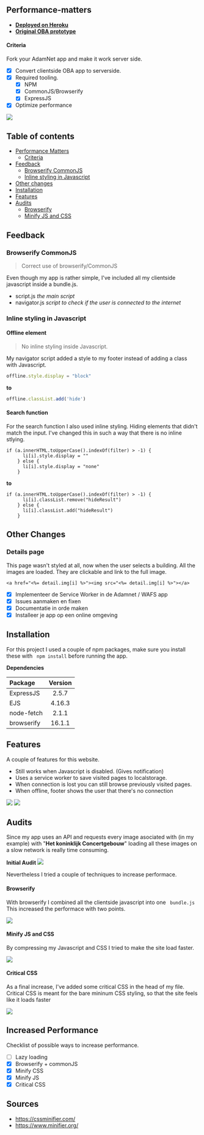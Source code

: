 ## Performance-matters
-  **[Deployed on Heroku](https://amsterdam-buildings.herokuapp.com/)**
-  **[Original OBA prototype](https://oege.ie.hva.nl/~jansenj031/src/)**

#### Criteria
Fork your AdamNet app and make it work server side.

- [x] Convert clientside OBA app to serverside.
- [x] Required tooling.
	- [x] NPM
	- [x] CommonJS/Browserify
	- [x] ExpressJS
- [x] Optimize performance

![](https://github.com/jajan20/performance-matters-server-side/blob/master/assets/a-buildings-preview.png?raw=true)

## Table of contents
- [Performance Matters](#performance-matters)
	- [Criteria](#criteria) 
- [Feedback](#feedback)
	- [Browserify CommonJS](#browserify-commonjs) 
	- [Inline styling in Javascript](#inline-styling-in-javascript)
- [Other changes](#other-changes)
- [Installation](#installation)
- [Features](#features)
- [Audits](#audits)
	- [Browserify](#browserify)
	- [Minify JS and CSS](#minify-js-and-css)

## Feedback
### Browserify CommonJS
> Correct use of browserify/CommonJS

Even though my app is rather simple, I've included all my clientside javascript inside a bundle.js.

- script.js *the main script*
- navigator.js *script to check if the user is connected to the internet*

### Inline styling in Javascript
#### Offline element
> No inline styling inside Javascript.

My navigator script added a style to my footer instead of adding a class with Javascript.

``` js
offline.style.display = "block"
```
**to**

``` js
offline.classList.add('hide')
```

#### Search function
For the search function I also used inline styling. Hiding elements that didn't match the input. I've changed this in such a way that there is no inline stlying.

```
if (a.innerHTML.toUpperCase().indexOf(filter) > -1) {
      li[i].style.display = ""
    } else {
      li[i].style.display = "none"
    }
```

**to**

```
if (a.innerHTML.toUpperCase().indexOf(filter) > -1) {
      li[i].classList.remove("hideResult")
    } else {
      li[i].classList.add("hideResult")
    }
```

## Other Changes
### Details page
This page wasn't styled at all, now when the user selects a building. All the images are loaded. They are clickable and link to the full image.

```
<a href="<%= detail.img[i] %>"><img src="<%= detail.img[i] %>"></a>
```



- [x] Implementeer de Service Worker in de Adamnet / WAFS app
- [x] Issues aanmaken en fixen
- [x] Documentatie in orde maken
- [x] Installeer je app op een online omgeving

## Installation
For this project I used a couple of npm packages, make sure you install these with ``` npm install``` before running the app.

**Dependencies**

| Package          | Version  |
|:-------------| :-----:|
| ExpressJS | 2.5.7 |
| EJS      |   4.16.3 |
| node-fetch      |    2.1.1 |
| browserify      |    16.1.1 |

## Features
A couple of features for this website.

- Still works when Javascript is disabled. (Gives notification)
- Uses a service worker to save visited pages to localstorage.
- When connection is lost you can still browse previously visited pages.
- When offline, footer shows the user that there's no connection

![](https://github.com/jajan20/performance-matters-server-side/blob/master/assets/no-js.png?raw=true)
![](https://github.com/jajan20/performance-matters-server-side/blob/master/assets/no-internet.png?raw=true)


## Audits
Since my app uses an API and requests every image asociated with (in my example) with "**Het koninklijk Concertgebouw**" loading all these images on a slow network is really time consuming. 

**Initial Audit**
![](https://github.com/jajan20/performance-matters-server-side/blob/master/assets/audit_01.png?raw=true)

Nevertheless I tried a couple of techniques to increase performace.

#### Browserify
With browserify I combined all the clientside javascript into one ``` bundle.js``` This increased the performace with two points.

![](https://github.com/jajan20/performance-matters-server-side/blob/master/assets/audit_02.png?raw=true)

#### Minify JS and CSS
By compressing my Javascript and CSS I tried to make the site load faster.

![](https://github.com/jajan20/performance-matters-server-side/blob/master/assets/audit_03.png?raw=true)

#### Critical CSS
As a final increase, I've added some critical CSS in the head of my file. 
Critical CSS is meant for the bare mininum CSS styling, so that the site feels like it loads faster

![](https://github.com/jajan20/performance-matters-server-side/blob/master/assets/audit_04.png?raw=true)

## Increased Performance
Checklist of possible ways to increase performance.

- [ ] Lazy loading
- [x] Browserify + commonJS
- [x] Minify CSS
- [x] Minify JS
- [x] Critical CSS

## Sources
- https://cssminifier.com/
- https://www.minifier.org/
